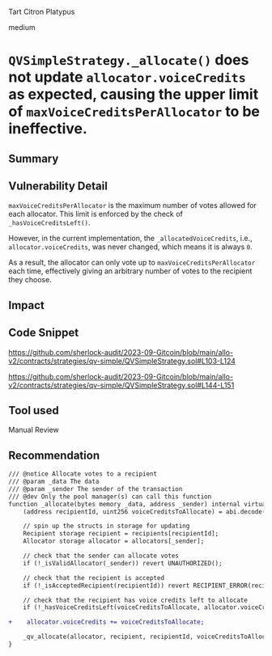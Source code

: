 Tart Citron Platypus

medium

# `QVSimpleStrategy._allocate()` does not update `allocator.voiceCredits` as expected, causing the upper limit of `maxVoiceCreditsPerAllocator` to be ineffective.
## Summary

## Vulnerability Detail

`maxVoiceCreditsPerAllocator` is the maximum number of votes allowed for each allocator. This limit is enforced by the check of `_hasVoiceCreditsLeft()`.

However, in the current implementation, the `_allocatedVoiceCredits`, i.e., `allocator.voiceCredits`, was never changed, which means it is always `0`.

As a result, the allocator can only vote up to `maxVoiceCreditsPerAllocator` each time, effectively giving an arbitrary number of votes to the recipient they choose.


## Impact

## Code Snippet

https://github.com/sherlock-audit/2023-09-Gitcoin/blob/main/allo-v2/contracts/strategies/qv-simple/QVSimpleStrategy.sol#L103-L124

https://github.com/sherlock-audit/2023-09-Gitcoin/blob/main/allo-v2/contracts/strategies/qv-simple/QVSimpleStrategy.sol#L144-L151


## Tool used

Manual Review

## Recommendation

```diff
/// @notice Allocate votes to a recipient
/// @param _data The data
/// @param _sender The sender of the transaction
/// @dev Only the pool manager(s) can call this function
function _allocate(bytes memory _data, address _sender) internal virtual override {
    (address recipientId, uint256 voiceCreditsToAllocate) = abi.decode(_data, (address, uint256));

    // spin up the structs in storage for updating
    Recipient storage recipient = recipients[recipientId];
    Allocator storage allocator = allocators[_sender];

    // check that the sender can allocate votes
    if (!_isValidAllocator(_sender)) revert UNAUTHORIZED();

    // check that the recipient is accepted
    if (!_isAcceptedRecipient(recipientId)) revert RECIPIENT_ERROR(recipientId);

    // check that the recipient has voice credits left to allocate
    if (!_hasVoiceCreditsLeft(voiceCreditsToAllocate, allocator.voiceCredits)) revert INVALID();

+    allocator.voiceCredits += voiceCreditsToAllocate;

    _qv_allocate(allocator, recipient, recipientId, voiceCreditsToAllocate, _sender);
}
```